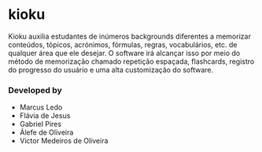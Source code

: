 # kioku
Kioku auxilia estudantes de inúmeros backgrounds diferentes a memorizar conteúdos, tópicos, acrónimos, fórmulas, regras, vocabulários, etc. de qualquer área que ele desejar. O software irá alcançar isso por meio do método de memorização chamado repetição espaçada, flashcards, registro do progresso do usuário e uma alta customização do software.

### Developed by
- Marcus Ledo
- Flávia de Jesus 
- Gabriel Pires 
- Álefe de Oliveira
- Victor Medeiros de Oliveira
